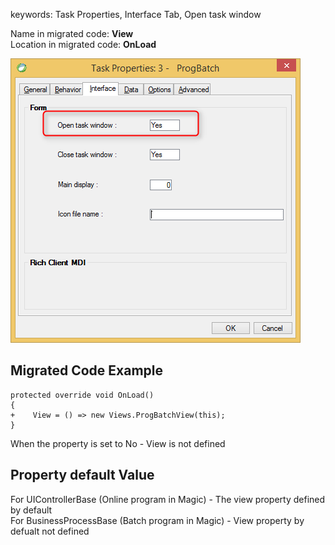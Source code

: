 ﻿keywords: Task Properties, Interface Tab, Open task window 

Name in migrated code: **View**  
Location in migrated code: **OnLoad**

![Open Task Window](OpenTaskWindow.png)


## Migrated Code Example


```csdiff   
protected override void OnLoad()
{
+    View = () => new Views.ProgBatchView(this);
}
``` 

When the property is set to No - View is not defined    



## Property default Value
For UIControllerBase (Online program in Magic) - The view property defined by default  
For BusinessProcessBase (Batch program in Magic) - View property by defualt not defined
       